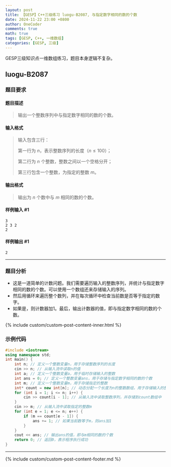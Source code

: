 ```yaml
---
layout: post
title: 【GESP】C++三级练习 luogu-B2087, 与指定数字相同的数的个数
date: 2024-11-22 23:00 +0800
author: OneCoder
comments: true
math: true
tags: [GESP, C++, 一维数组]
categories: [GESP, 三级]
---
```

GESP三级知识点一维数组练习，题目本身逻辑不复杂。

<!--more-->

## luogu-B2087

### 题目要求

#### 题目描述

>输出一个整数序列中与指定数字相同的数的个数。

#### 输入格式

>输入包含三行：
>
>第一行为 $n$，表示整数序列的长度（$n\le100$）；
>
>第二行为 $n$ 个整数，整数之间以一个空格分开；
>
>第三行包含一个整数，为指定的整数 $m$。

#### 输出格式

>输出为 $n$ 个数中与 $m$ 相同的数的个数。

#### 样例输入 #1

```console
3
2 3 2
2
```

#### 样例输出 #1

```console
2
```

---

### 题目分析

- 这是一道简单的计数问题。我们需要遍历输入的整数序列，并统计与指定数字相同的数的个数。可以使用一个数组还来存储输入的序列。
- 然后用循环来遍历整个数列，并在每次循环中检查当前数是否等于指定的数字。
- 如果是，则计数器加1。最后，输出计数器的值，即与指定数字相同的数的个数。

{% include custom/custom-post-content-inner.html %}

### 示例代码

```cpp
#include <iostream>
using namespace std;
int main() {
    int n; // 定义一个整数变量n，用于存储整数序列的长度
    cin >> n; // 从输入流中读取n的值
    int a; // 定义一个整数变量a，用于临时存储输入的整数
    int ans = 0; // 定义一个整数变量ans，用于存储与指定数字相同的数的个数
    int m; // 定义一个整数变量m，用于存储指定的整数
    int* count = new int[n]; // 动态分配一个长度为n的整数数组，用于存储输入的整数序列
    for (int i = 1; i <= n; i++) {
        cin >> count[i - 1]; // 从输入流中读取整数序列，并存储到count数组中
    }
    cin >> m; // 从输入流中读取指定的整数m
    for (int e = 1; e <= n; e++) {
        if (m == count[e - 1]) {
            ans += 1; // 如果当前数等于m，则ans加1
        }
    }
    cout << ans; // 输出ans的值，即与m相同的数的个数
    return 0; // 返回0，表示程序执行成功
}
```

---

{% include custom/custom-post-content-footer.md %}
